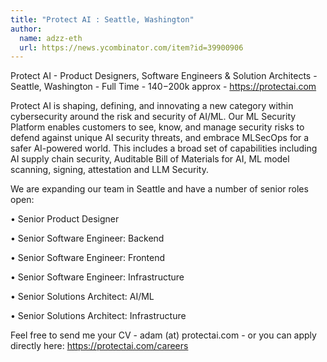 ```yaml
---
title: "Protect AI : Seattle, Washington"
author:
  name: adzz-eth
  url: https://news.ycombinator.com/item?id=39900906
---
```

Protect AI - Product Designers, Software Engineers &amp; Solution Architects - Seattle, Washington - Full Time - $140-$200k approx - <a href="https:&#x2F;&#x2F;protectai.com" rel="nofollow">https:&#x2F;&#x2F;protectai.com</a>

Protect AI is shaping, defining, and innovating a new category within cybersecurity around the risk and security of AI&#x2F;ML. Our ML Security Platform enables customers to see, know, and manage security risks to defend against unique AI security threats, and embrace MLSecOps for a safer AI-powered world. This includes a broad set of capabilities including AI supply chain security, Auditable Bill of Materials for AI, ML model scanning, signing, attestation and LLM Security.

We are expanding our team in Seattle and have a number of senior roles open:

• Senior Product Designer

• Senior Software Engineer: Backend

• Senior Software Engineer: Frontend

• Senior Software Engineer: Infrastructure

• Senior Solutions Architect: AI&#x2F;ML

• Senior Solutions Architect: Infrastructure

Feel free to send me your CV - adam (at) protectai.com - or you can apply directly here: <a href="https:&#x2F;&#x2F;protectai.com&#x2F;careers" rel="nofollow">https:&#x2F;&#x2F;protectai.com&#x2F;careers</a>
